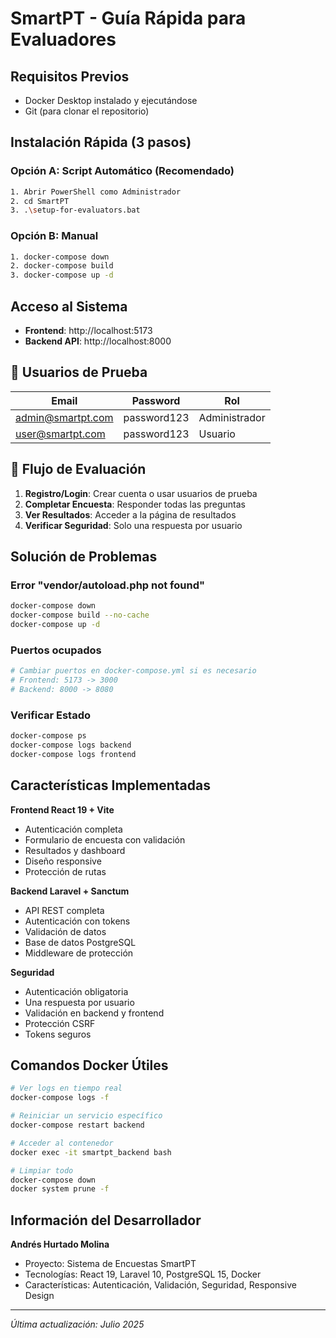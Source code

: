 # SmartPT - Guía Rápida para Evaluadores

##  Requisitos Previos
- Docker Desktop instalado y ejecutándose
- Git (para clonar el repositorio)

## Instalación Rápida (3 pasos)

### Opción A: Script Automático (Recomendado)
```bash
1. Abrir PowerShell como Administrador
2. cd SmartPT
3. .\setup-for-evaluators.bat
```

### Opción B: Manual
```bash
1. docker-compose down
2. docker-compose build
3. docker-compose up -d
```

## Acceso al Sistema

- **Frontend**: http://localhost:5173
- **Backend API**: http://localhost:8000

## 👤 Usuarios de Prueba

| Email | Password | Rol |
|-------|----------|-----|
| admin@smartpt.com | password123 | Administrador |
| user@smartpt.com | password123 | Usuario |

## 📱 Flujo de Evaluación

1. **Registro/Login**: Crear cuenta o usar usuarios de prueba
2. **Completar Encuesta**: Responder todas las preguntas
3. **Ver Resultados**: Acceder a la página de resultados
4. **Verificar Seguridad**: Solo una respuesta por usuario

## Solución de Problemas

### Error "vendor/autoload.php not found"
```bash
docker-compose down
docker-compose build --no-cache
docker-compose up -d
```

### Puertos ocupados
```bash
# Cambiar puertos en docker-compose.yml si es necesario
# Frontend: 5173 -> 3000
# Backend: 8000 -> 8080
```

### Verificar Estado
```bash
docker-compose ps
docker-compose logs backend
docker-compose logs frontend
```

## Características Implementadas

**Frontend React 19 + Vite**
- Autenticación completa
- Formulario de encuesta con validación
- Resultados y dashboard
- Diseño responsive
- Protección de rutas

**Backend Laravel + Sanctum**
- API REST completa
- Autenticación con tokens
- Validación de datos
- Base de datos PostgreSQL
- Middleware de protección

 **Seguridad**
- Autenticación obligatoria
- Una respuesta por usuario
- Validación en backend y frontend
- Protección CSRF
- Tokens seguros

## Comandos Docker Útiles

```bash
# Ver logs en tiempo real
docker-compose logs -f

# Reiniciar un servicio específico
docker-compose restart backend

# Acceder al contenedor
docker exec -it smartpt_backend bash

# Limpiar todo
docker-compose down
docker system prune -f
```

## Información del Desarrollador

**Andrés Hurtado Molina**
- Proyecto: Sistema de Encuestas SmartPT
- Tecnologías: React 19, Laravel 10, PostgreSQL 15, Docker
- Características: Autenticación, Validación, Seguridad, Responsive Design

---
*Última actualización: Julio 2025*
